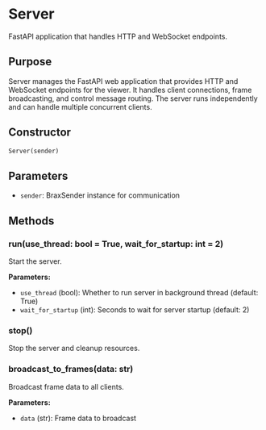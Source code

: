 # Server

FastAPI application that handles HTTP and WebSocket endpoints.

## Purpose

Server manages the FastAPI web application that provides HTTP and WebSocket endpoints for the viewer. It handles client connections, frame broadcasting, and control message routing. The server runs independently and can handle multiple concurrent clients.

## Constructor

```python
Server(sender)
```

## Parameters

- `sender`: BraxSender instance for communication

## Methods

### run(use_thread: bool = True, wait_for_startup: int = 2)

Start the server.

**Parameters:**
- `use_thread` (bool): Whether to run server in background thread (default: True)
- `wait_for_startup` (int): Seconds to wait for server startup (default: 2)

### stop()

Stop the server and cleanup resources.

### broadcast_to_frames(data: str)

Broadcast frame data to all clients.

**Parameters:**
- `data` (str): Frame data to broadcast 